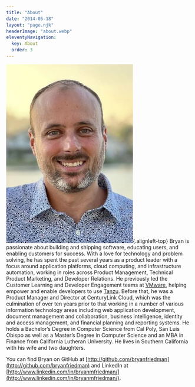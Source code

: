 ```yaml
---
title: "About"
date: "2014-05-18"
layout: "page.njk"
headerImage: "about.webp"
eleventyNavigation:
  key: About
  order: 3
---
```


![](images/headshot-cropped.jpg){.alignleft-top} Bryan is passionate about building and shipping software, educating users, and enabling customers for success. With a love for technology and problem solving, he has spent the past several years as a product leader with a focus around application platforms, cloud computing, and infrastructure automation, working in roles across Product Management, Technical Product Marketing, and Developer Relations. He previously led the Customer Learning and Developer Engagement teams at [VMware](https://cloud.vmware.com/tanzu), helping empower and enable developers to use [Tanzu](https://tanzu.io). Before that, he was a Product Manager and Director at CenturyLink Cloud, which was the culmination of over ten years prior to that working in a number of various information technology areas including web application development, document management and collaboration, business intelligence, identity and access management, and financial planning and reporting systems. He holds a Bachelor’s Degree in Computer Science from Cal Poly, San Luis Obispo as well as a Master’s Degree in Computer Science and an MBA in Finance from California Lutheran University. He lives in Southern California with his wife and two daughters.

You can find Bryan on GitHub at [http://github.com/bryanfriedman](http://github.com/bryanfriedman) and LinkedIn at [http://www.linkedin.com/in/bryanmfriedman/](http://www.linkedin.com/in/bryanmfriedman/).

